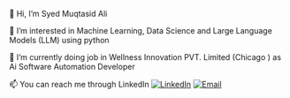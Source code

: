 👋 Hi, I’m Syed Muqtasid Ali

👀 I’m interested in Machine Learning, Data Science and Large Language Models (LLM) using python

🌱 I’m currently doing job in Wellness Innovation PVT. Limited (Chicago ) as Ai Software Automation Developer

📫 You can reach me through LinkedIn [![LinkedIn](https://img.shields.io/badge/Syed_Muqtasid_Ali-0077B5?style=flat-square&logo=linkedin&logoColor=white)](https://www.linkedin.com/in/syed-muqtasid-ali-91a0a623a)
[![Email](https://img.shields.io/badge/Email-D14836?style=flat-square&logo=gmail&logoColor=white)](mailto:muqtasid5266@gmail.com)
